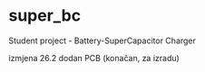 # super_bc
Student project - Battery-SuperCapacitor Charger
 
izmjena 26.2
dodan PCB (konačan, za izradu)

